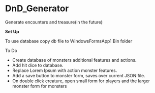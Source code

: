 # DnD_Generator
Generate encounters and treasure(in the future)

<b>Set Up</b>
<p>To use database copy db file to WindowsFormsApp1 Bin folder</p>

To Do

<ul>
  <li>Create database of monsters additional features and actions.</li>
  <li>Add hit dice to database.</li>
  <li>Replace Lorem Ipsum with action monster features.</li>
  <li>Add a save button to monster form, saves over current JSON file.</li>
  <li>On double click creature, open small form for players and the larger monster form for monsters</li>
</ul>
